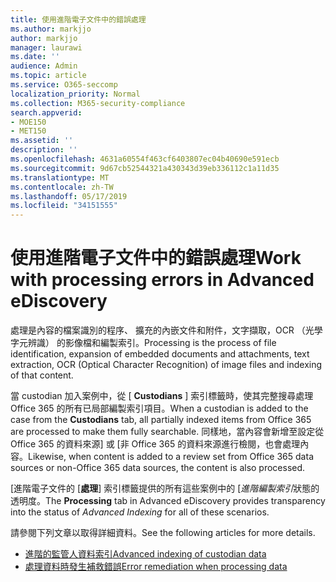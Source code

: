 ```yaml
---
title: 使用進階電子文件中的錯誤處理
ms.author: markjjo
author: markjjo
manager: laurawi
ms.date: ''
audience: Admin
ms.topic: article
ms.service: O365-seccomp
localization_priority: Normal
ms.collection: M365-security-compliance
search.appverid:
- MOE150
- MET150
ms.assetid: ''
description: ''
ms.openlocfilehash: 4631a60554f463cf6403807ec04b40690e591ecb
ms.sourcegitcommit: 9d67cb52544321a430343d39eb336112c1a11d35
ms.translationtype: MT
ms.contentlocale: zh-TW
ms.lasthandoff: 05/17/2019
ms.locfileid: "34151555"
---
```

# <a name="work-with-processing-errors-in-advanced-ediscovery"></a><span data-ttu-id="d4a7d-102">使用進階電子文件中的錯誤處理</span><span class="sxs-lookup"><span data-stu-id="d4a7d-102">Work with processing errors in Advanced eDiscovery</span></span>

<span data-ttu-id="d4a7d-103">處理是內容的檔案識別的程序、 擴充的內嵌文件和附件，文字擷取，OCR （光學字元辨識） 的影像檔和編製索引。</span><span class="sxs-lookup"><span data-stu-id="d4a7d-103">Processing is the process of file identification, expansion of embedded documents and attachments, text extraction, OCR (Optical Character Recognition) of image files and indexing of that content.</span></span>  

<span data-ttu-id="d4a7d-104">當 custodian 加入案例中，從 [ **Custodians** ] 索引標籤時，使其完整搜尋處理 Office 365 的所有已局部編製索引項目。</span><span class="sxs-lookup"><span data-stu-id="d4a7d-104">When a custodian is added to the case from the **Custodians** tab, all partially indexed items from Office 365 are processed to make them fully searchable.</span></span>  <span data-ttu-id="d4a7d-105">同樣地，當內容會新增至設定從 Office 365 的資料來源] 或 [非 Office 365 的資料來源進行檢閱，也會處理內容。</span><span class="sxs-lookup"><span data-stu-id="d4a7d-105">Likewise, when content is added to a review set from Office 365 data sources or non-Office 365 data sources, the content is also processed.</span></span>

<span data-ttu-id="d4a7d-106">[進階電子文件的 [**處理**] 索引標籤提供的所有這些案例中的 [*進階編製索引*狀態的透明度。</span><span class="sxs-lookup"><span data-stu-id="d4a7d-106">The **Processing** tab in Advanced eDiscovery provides transparency into the status of *Advanced Indexing* for all of these scenarios.</span></span>

<span data-ttu-id="d4a7d-107">請參閱下列文章以取得詳細資料。</span><span class="sxs-lookup"><span data-stu-id="d4a7d-107">See the following articles for more details.</span></span>

- [<span data-ttu-id="d4a7d-108">進階的監管人資料索引</span><span class="sxs-lookup"><span data-stu-id="d4a7d-108">Advanced indexing of custodian data</span></span>](indexing-custodian-data.md)
- [<span data-ttu-id="d4a7d-109">處理資料時發生補救錯誤</span><span class="sxs-lookup"><span data-stu-id="d4a7d-109">Error remediation when processing data</span></span>](error-remediation.md)
